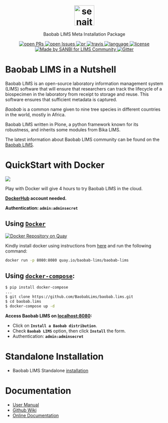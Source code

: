 <div align="center">

  <h1>
    <a href="https://github.com/BaobabLims/baobab.lims">
      <div>
        <img src="https://baobablims.org/wp-content/uploads/2018/11/cropped-Baobab-LOGO.png" alt="senaite.lims" height="64" />
      </div>
    </a>
  </h1>

  <p>Baobab LIMS Meta Installation Package</p>

  <div>
    <!--<a href="https://pypi.python.org/pypi/senaite.lims">
      <img src="https://img.shields.io/pypi/v/senaite.lims.svg?style=flat-square" alt="pypi-version" />
    </a> -->
    <a href="https://github.com/BaobabLims/baobab.lims/pulls">
      <img src="https://img.shields.io/github/issues-pr/BaobabLims/baobab.lims.svg?style=for-the-badge" alt="open PRs" />
    </a>
    <a href="https://github.com/BaobabLims/baobab.lims/issues">
      <img src="https://img.shields.io/github/issues/BaobabLims/baobab.lims?style=for-the-badge" alt="open Issues" />
    </a>
    <a href="https://github.com/BaobabLims/baobab.lims">
      <img src="https://img.shields.io/badge/PRs-welcome-brightgreen.svg?style=for-the-badge" alt="pr" />
    </a>
    <a href="https://travis-ci.org/github/BaobabLims/baobab.lims">
       <img src="https://img.shields.io/travis/BaobabLims/baobab.lims/master?style=for-the-badge" alt="travis" />
    </a>
    <a href="https://github.com/BaobabLims/baobab.lims">
       <img src="https://img.shields.io/github/languages/top/BaobabLims/baobab.lims?style=for-the-badge" alt="language" />
    </a>
    <a href="https://github.com/BaobabLims/baobab.lims">
        <img src="https://img.shields.io/github/license/BaobabLims/baobab.lims?style=for-the-badge" alt="license" />
    </a>
    <a href="https://www.baobab.org">
      <img src="https://img.shields.io/badge/Developed%20by-SANBI-yellowgreen?style=for-the-badge" alt="Made by SANBI for LIMS Community" />
    </a>
    <a href="https://gitter.im/BaobabLims/Lobby">
      <img src="https://img.shields.io/gitter/room/BaobabLims/baobab.lims?style=for-the-badge" alt="Gitter"/>
    </a>
  </div>
</div>

# Baobab LIMS in a Nutshell

Baobab LIMS is an open-source laboratory information management system (LIMS) software that will ensure that researchers can track the lifecycle of a biospecimen in the laboratory from receipt to storage and reuse. This software ensures that sufficient metadata is captured.

_Baobab_ is a common name given to nine tree species in different countries in the world, mostly in Africa.

Baobab LIMS written in Plone, a python framework known for its robustness, and inherits some modules from Bika LIMS.

The latest information about Baobab LIMS community can be found on the [Baobab
LIMS](https://baobablims.org/).

# QuickStart with Docker

<a href="http://play-with-docker.com?stack=https://raw.githubusercontent.com/BaobabLims/baobab.lims/master/stack.yml">
  <img src="https://img.shields.io/badge/Try%20in%20-PWD-blue?style=for-the-badge" />
</a>

Play with Docker will give 4 hours to try Baobab LIMS in the cloud.

**[DockerHub](https://hub.docker.com/) account needed.**

**Authentication: `admin:adminsecret`**

## Using [`Docker`](https://docs.docker.com/install/)

[![Docker Repository on Quay](https://quay.io/repository/baobab-lims/baobab-lims/status "Docker Repository on Quay")](https://quay.io/repository/baobab-lims/baobab-lims)

Kindly install docker using instructions from [here](https://www.docker.com/community-edition) and run the following command:

```sh
docker run -p 8080:8080 quay.io/baobab-lims/baobab-lims
```

## Using [`docker-compose`](https://docs.docker.com/install/):

```sh
$ pip install docker-compose
...
$ git clone https://github.com/BaobabLims/baobab.lims.git
$ cd baobab.lims
$ docker-compose up -d
```

**Access Baobab LIMS on [localhost:8080](http://localhost:8080):**

- Click on **`Install a Baobab distribution`**.
- Check **`Baobab LIMS`** option, then click **`Install`** the form.
- Authentication: **`admin:adminsecret`**

# Standalone Installation

- Baobab LIMS Standalone [installation](https://github.com/hocinebendou/baobab.lims/wiki/Installation)

# Documentation

- [User Manual](https://b3abiobank.sanbi.ac.za/demo/manual.pdf)
- [Github Wiki](https://github.com/hocinebendou/baobab.lims/wiki)
- [Online Documentation](https://baobab-lims.readthedocs.io/en/latest/)
